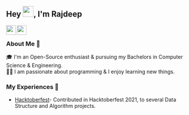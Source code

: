## Hey <img src="https://github.com/TheDudeThatCode/TheDudeThatCode/blob/master/Assets/Hi.gif" width="29px">, I'm Rajdeep

<a href="https://twitter.com/Rajdeep__ds">
  <img align="left" width="26px" src="https://cdn.jsdelivr.net/npm/simple-icons@v3/icons/twitter.svg" />
 </a>
<a href="mailto:rajdeepds626@gmail.com">
  <img align="left" width="26px" src="https://cdn.jsdelivr.net/npm/simple-icons@v3/icons/gmail.svg" />
 </a>
 
 <br />
 
 ### About Me 🚀
 🎓 I'm an Open-Source enthusiast & pursuing my Bachelors in Computer Science & Engineering.  </br>
 👨‍💻 I am passionate about programming & I enjoy learning new things.
 </br>
 
### My Experiences 🙌
- [Hacktoberfest](https://hacktoberfest.digitalocean.com/)- Contributed in Hacktoberfest 2021, to several Data Structure and Algorithm projects.
